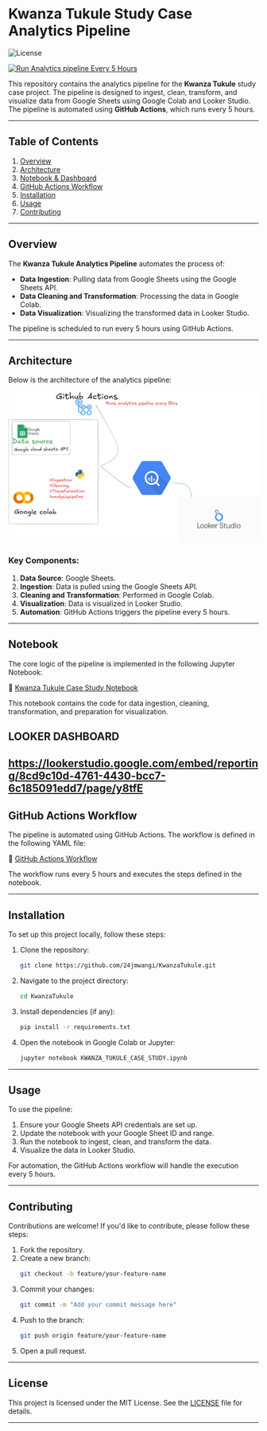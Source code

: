 
# Kwanza Tukule Study Case Analytics Pipeline

![License](https://img.shields.io/badge/license-MIT-blue.svg)  

[![Run Analytics pipeline Every 5 Hours](https://github.com/24jmwangi/KwanzaTukule/actions/workflows/colab_run.yml/badge.svg)](https://github.com/24jmwangi/KwanzaTukule/actions/workflows/colab_run.yml)

This repository contains the analytics pipeline for the **Kwanza Tukule** study case project. The pipeline is designed to ingest, clean, transform, and visualize data from Google Sheets using Google Colab and Looker Studio. The pipeline is automated using **GitHub Actions**, which runs every 5 hours.

---

## Table of Contents

1. [Overview](#overview)
2. [Architecture](#architecture)
3. [Notebook & Dashboard](#notebook)
4. [GitHub Actions Workflow](#github-actions-workflow)
5. [Installation](#installation)
6. [Usage](#usage)
7. [Contributing](#contributing)

---

## Overview

The **Kwanza Tukule Analytics Pipeline** automates the process of:
- **Data Ingestion**: Pulling data from Google Sheets using the Google Sheets API.
- **Data Cleaning and Transformation**: Processing the data in Google Colab.
- **Data Visualization**: Visualizing the transformed data in Looker Studio.

The pipeline is scheduled to run every 5 hours using GitHub Actions.

---

## Architecture

Below is the architecture of the analytics pipeline:

![Architecture](Architecture.png)

### Key Components:
1. **Data Source**: Google Sheets.
2. **Ingestion**: Data is pulled using the Google Sheets API.
3. **Cleaning and Transformation**: Performed in Google Colab.
4. **Visualization**: Data is visualized in Looker Studio.
5. **Automation**: GitHub Actions triggers the pipeline every 5 hours.

---

## Notebook

The core logic of the pipeline is implemented in the following Jupyter Notebook:

📒 [Kwanza Tukule Case Study Notebook](https://github.com/24jmwangi/KwanzaTukule/blob/main/KWANZA_TUKULE_CASE_STUDY.ipynb)

This notebook contains the code for data ingestion, cleaning, transformation, and preparation for visualization.


## LOOKER DASHBOARD

https://lookerstudio.google.com/embed/reporting/8cd9c10d-4761-4430-bcc7-6c185091edd7/page/y8tfE
---

## GitHub Actions Workflow

The pipeline is automated using GitHub Actions. The workflow is defined in the following YAML file:

📄 [GitHub Actions Workflow](.github/workflows/colab_run.yml)

The workflow runs every 5 hours and executes the steps defined in the notebook.

---

## Installation

To set up this project locally, follow these steps:

1. Clone the repository:
   ```bash
   git clone https://github.com/24jmwangi/KwanzaTukule.git
   ```
2. Navigate to the project directory:
   ```bash
   cd KwanzaTukule
   ```
3. Install dependencies (if any):
   ```bash
   pip install -r requirements.txt
   ```
4. Open the notebook in Google Colab or Jupyter:
   ```bash
   jupyter notebook KWANZA_TUKULE_CASE_STUDY.ipynb
   ```

---

## Usage

To use the pipeline:
1. Ensure your Google Sheets API credentials are set up.
2. Update the notebook with your Google Sheet ID and range.
3. Run the notebook to ingest, clean, and transform the data.
4. Visualize the data in Looker Studio.

For automation, the GitHub Actions workflow will handle the execution every 5 hours.

---

## Contributing

Contributions are welcome! If you'd like to contribute, please follow these steps:

1. Fork the repository.
2. Create a new branch:
   ```bash
   git checkout -b feature/your-feature-name
   ```
3. Commit your changes:
   ```bash
   git commit -m "Add your commit message here"
   ```
4. Push to the branch:
   ```bash
   git push origin feature/your-feature-name
   ```
5. Open a pull request.

---

## License

This project is licensed under the MIT License. See the [LICENSE](LICENSE) file for details.

---
